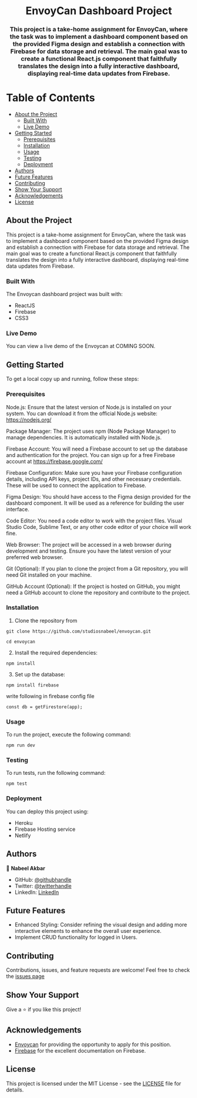 <div align="center">
  
  
  <h1>EnvoyCan Dashboard Project
</h1>
  <h3>This project is a take-home assignment for EnvoyCan, where the task was to implement a dashboard component based on the provided Figma design and establish a connection with Firebase for data storage and retrieval. The main goal was to create a functional React.js component that faithfully translates the design into a fully interactive dashboard, displaying real-time data updates from Firebase.</h3>
</div>

# Table of Contents

- [About the Project](#about-the-project)
  - [Built With](#built-with)
  - [Live Demo](#live-demo)
- [Getting Started](#getting-started)
  - [Prerequisites](#prerequisites)
  - [Installation](#installation)
  - [Usage](#usage)
  - [Testing](#testing)
  - [Deployment](#deployment)
- [Authors](#authors)
- [Future Features](#future-features)
- [Contributing](#contributing)
- [Show Your Support](#show-your-support)
- [Acknowledgements](#acknowledgements)
- [License](#license)

## About the Project

This project is a take-home assignment for EnvoyCan, where the task was to implement a dashboard component based on the provided Figma design and establish a connection with Firebase for data storage and retrieval. The main goal was to create a functional React.js component that faithfully translates the design into a fully interactive dashboard, displaying real-time data updates from Firebase.

### Built With

The Envoycan dashboard project was built with:

- ReactJS
- Firebase
- CSS3

### Live Demo

You can view a live demo of the Envoycan at COMING SOON.

## Getting Started

To get a local copy up and running, follow these steps:

### Prerequisites

Node.js: Ensure that the latest version of Node.js is installed on your system. You can download it from the official Node.js website: https://nodejs.org/

Package Manager: The project uses npm (Node Package Manager) to manage dependencies. It is automatically installed with Node.js.

Firebase Account: You will need a Firebase account to set up the database and authentication for the project. You can sign up for a free Firebase account at https://firebase.google.com/

Firebase Configuration: Make sure you have your Firebase configuration details, including API keys, project IDs, and other necessary credentials. These will be used to connect the application to Firebase.

Figma Design: You should have access to the Figma design provided for the dashboard component. It will be used as a reference for building the user interface.

Code Editor: You need a code editor to work with the project files. Visual Studio Code, Sublime Text, or any other code editor of your choice will work fine.

Web Browser: The project will be accessed in a web browser during development and testing. Ensure you have the latest version of your preferred web browser.

Git (Optional): If you plan to clone the project from a Git repository, you will need Git installed on your machine.

GitHub Account (Optional): If the project is hosted on GitHub, you might need a GitHub account to clone the repository and contribute to the project.

### Installation

1. Clone the repository from 

`git clone https://github.com/studiosnabeel/envoycan.git`

`cd envoycan`

2. Install the required dependencies:

`npm install`

3. Set up the database:

`npm install firebase`

write following in firebase config file

`const db = getFirestore(app);`


### Usage

To run the project, execute the following command:

`npm run dev`


### Testing

To run tests, run the following command:

`npm test`


### Deployment

You can deploy this project using:

- Heroku
- Firebase Hosting service
- Netlify

## Authors

👤 **Nabeel Akbar**

- GitHub: [@githubhandle](https://github.com/studiosnabeel)
- Twitter: [@twitterhandle](https://twitter.com/StudiosNabeel)
- LinkedIn: [LinkedIn](https://www.linkedin.com/in/studiosnabeel/)


## Future Features

- Enhanced Styling: Consider refining the visual design and adding more interactive elements to enhance the overall user experience.
- Implement CRUD functionality for logged in Users.

## Contributing

Contributions, issues, and feature requests are welcome! Feel free to check the [issues page](https://github.com/studiosnabeel/envoycan/issues)
## Show Your Support

Give a ⭐️ if you like this project!

## Acknowledgements

- [Envoycan](https://envoycan.com/) for providing the opportunity to apply for this position.
- [Firebase](https://firebase.google.com/docs?gad=1&gclid=Cj0KCQjw_O2lBhCFARIsAB0E8B-sEKio_1_AE8kQ6U0obqhfgfLnyAS6FnCtX4y9ixFpAmnHjv5LBWYaAorCEALw_wcB&gclsrc=aw.ds) for the excellent documentation on Firebase.

## License

This project is licensed under the MIT License - see the [LICENSE](./LICENSE) file for details.
